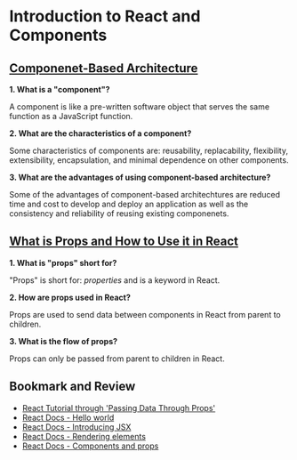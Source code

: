 # Introduction to React and Components

## [Componenet-Based Architecture](https://www.tutorialspoint.com/software_architecture_design/component_based_architecture.htm)

**1. What is a "component"?**

A component is like a pre-written software object that serves the same function as a JavaScript function.

**2. What are the characteristics of a component?**

Some characteristics of components are: reusability, replacability, flexibility, extensibility, encapsulation, and minimal dependence on other components. 

**3. What are the advantages of using component-based architecture?**

Some of the advantages of component-based architechtures are reduced time and cost to develop and deploy an application as well as the consistency and reliability of reusing existing componenets. 

## [What is Props and How to Use it in React](https://itnext.io/what-is-props-and-how-to-use-it-in-react-da307f500da0#%3A~%3Atext%3D%E2%80%9CProps%E2%80%9D%20is%20a%20special%20keyword%2Cway%20from%20parent%20to%20child)

**1. What is "props" short for?**

"Props" is short for: *properties* and is a keyword in React.

**2. How are props used in React?**

Props are used to send data between components in React from parent to children.

**3. What is the flow of props?**

Props can only be passed from parent to children in React. 

## Bookmark and Review

- [React Tutorial through 'Passing Data Through Props'](https://reactjs.org/tutorial/tutorial.html)
- [React Docs - Hello world](https://reactjs.org/docs/hello-world.html)
- [React Docs - Introducing JSX](https://reactjs.org/docs/introducing-jsx.html)
- [React Docs - Rendering elements](https://reactjs.org/docs/rendering-elements.html)
- [React Docs - Components and props](https://reactjs.org/docs/components-and-props.html)